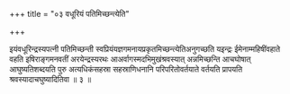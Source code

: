 +++
title = "०३ वधूरियं पतिमिच्छन्त्येति"

+++

इयंवधूरिन्द्रस्यपत्नी पतिमिच्छन्ती स्वप्रियंयज्ञगमनायप्रकृतमिच्छन्त्येतिअनुगच्छति यइन्द्रः ईमेनाम्महिषींवहाते वहति इषिराङ्गमनवतीं अरयेन्द्रस्यरथः आअर्वागस्मदभिमुखंश्रवस्यात् अन्नमिच्छन्ति आचघोषात् आघुष्यतिशब्दयति पुरु अत्यधिकंसहस्रा सहस्राणिधनानि परिपरितोवर्तयाते वर्तयति प्रापयति श्रवस्यादाचघुष्यादितिवा ॥ ३ ॥